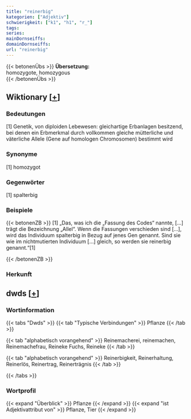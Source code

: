 ```yaml
---
title: "reinerbig"
kategorien: ["Adjektiv"]
schwierigkeit: ["k1", "h1", "r_"]
tags:
series:
mainDornseiffs:
domainDornseiffs:
url: "reinerbig"
---
```


{{< betonenÜbs >}}
**Übersetzung:**  
homozygote, homozygous  
{{< /betonenÜbs >}}

## Wiktionary [[+](https://de.wiktionary.org/wiki/reinerbig)]

### Bedeutungen
[1] Genetik, von diploiden Lebewesen: gleichartige Erbanlagen besitzend, bei denen ein Erbmerkmal durch vollkommen gleiche mütterliche und väterliche Allele (Gene auf homologen Chromosomen) bestimmt wird  

### Synonyme
[1] homozygot  

### Gegenwörter
[1] spalterbig  

### Beispiele
{{< betonenZB >}}
[1] „Das, was ich die „Fassung des Codes“ nannte, […] trägt die Bezeichnung „Allel“. Wenn die Fassungen verschieden sind […], wird das Individuum spalterbig in Bezug auf jenes Gen genannt. Sind sie wie im nichtmutierten Individuum […] gleich, so werden sie reinerbig genannt.“[1]  

{{< /betonenZB >}}
### Herkunft
  



## dwds [[+](https://www.dwds.de/wb/reinerbig)]

### Wortinformation
{{< tabs "Dwds" >}}
{{< tab "Typische Verbindungen" >}}
Pflanze
{{< /tab >}}

{{< tab "alphabetisch vorangehend" >}}
Reinemacherei, reinemachen, Reinemachefrau, Reineke Fuchs, Reineke
{{< /tab >}}

{{< tab "alphabetisch vorangehend" >}}
Reinerbigkeit, Reinerhaltung, Reinerlös, Reinertrag, Reinerträgnis
{{< /tab >}}

{{< /tabs >}}

### Wortprofil
{{< expand "Überblick" >}} Pflanze {{< /expand >}}
{{< expand "ist Adjektivattribut von" >}} Pflanze, Tier {{< /expand >}}

